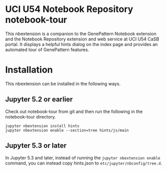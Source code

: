 # UCI U54 Notebook Repository notebook-tour

This nbextension is a companion to the GenePattern Notebook extension and the Notebook Repository extension and web service at UCI U54 CaSB portal.
It displays a helpful hints dialog on the index page and provides an automated tour of GenePattern features.

# Installation

This nbextension can be installed in the following ways.

## Jupyter 5.2 or earlier

Check out notebook-tour from git and then run the following in the notebook-tour directory.

```
jupyter nbextension install hints
jupyter nbextension enable --section=tree hints/js/main
```

## Jupyter 5.3 or later

In Jupyter 5.3 and later, instead of running the `jupyter nbextension enable` command, you can instead copy hints.json to
`etc/jupyter/nbconfig/tree.d`.
